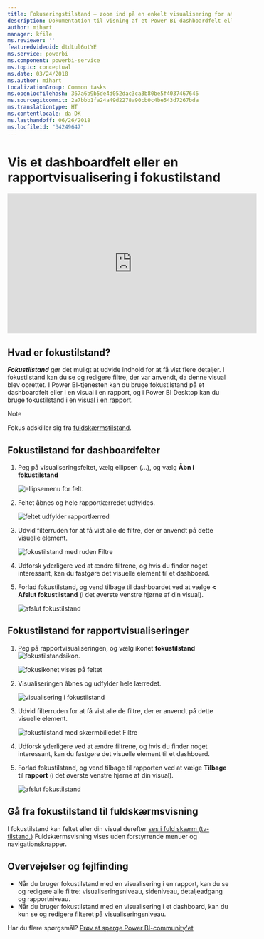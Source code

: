 ```yaml
---
title: Fokuseringstilstand – zoom ind på en enkelt visualisering for at se flere detaljer.
description: Dokumentation til visning af et Power BI-dashboardfelt eller -rapportvisualiseringer i fokustilstand, også kaldet pop ud.
author: mihart
manager: kfile
ms.reviewer: ''
featuredvideoid: dtdLul6otYE
ms.service: powerbi
ms.component: powerbi-service
ms.topic: conceptual
ms.date: 03/24/2018
ms.author: mihart
LocalizationGroup: Common tasks
ms.openlocfilehash: 367a6b9b5de4d052dac3ca3b80be5f4037467646
ms.sourcegitcommit: 2a7bbb1fa24a49d2278a90cb0c4be543d7267bda
ms.translationtype: HT
ms.contentlocale: da-DK
ms.lasthandoff: 06/26/2018
ms.locfileid: "34249647"
---
```

# <a name="display-a-dashboard-tile-or-report-visual-in-focus-mode"></a>Vis et dashboardfelt eller en rapportvisualisering i fokustilstand

<iframe width="560" height="315" src="https://www.youtube.com/embed/dtdLul6otYE" frameborder="0" allowfullscreen></iframe>


## <a name="what-is-focus-mode"></a>Hvad er fokustilstand?

***Fokustilstand*** gør det muligt at udvide indhold for at få vist flere detaljer.  I fokustilstand kan du se og redigere filtre, der var anvendt, da denne visual blev oprettet.  I Power BI-tjenesten kan du bruge fokustilstand på et dashboardfelt eller i en visual i en rapport, og i Power BI Desktop kan du bruge fokustilstand i en [visual i en rapport](desktop-report-view.md).

> [!NOTE]
> Fokus adskiller sig fra [fuldskærmstilstand](service-fullscreen-mode.md).
> 


## <a name="focus-mode-for-dashboard-tiles"></a>Fokustilstand for dashboardfelter

1. Peg på visualiseringsfeltet, vælg ellipsen (...), og vælg **Åbn i fokustilstand** 

    ![ellipsemenu for felt](media/service-focus-mode/power-bi-dashboard-focus-mode.png).

2. Feltet åbnes og hele rapportlærredet udfyldes. 

   ![feltet udfylder rapportlærred](media/service-focus-mode/power-bi-tile-focus.png)

3. Udvid filterruden for at få vist alle de filtre, der er anvendt på dette visuelle element.
   
   ![fokustilstand med ruden Filtre](media/service-focus-mode/power-bi-focus-filters.png)

4. Udforsk yderligere ved at ændre filtrene, og hvis du finder noget interessant, kan du fastgøre det visuelle element til et dashboard.

5. Forlad fokustilstand, og vend tilbage til dashboardet ved at vælge **< Afslut fokustilstand** (i det øverste venstre hjørne af din visual).
   
    ![afslut fokustilstand](media/service-focus-mode/power-bi-tile-exit-focus.png)    


## <a name="focus-mode-for-report-visualizations"></a>Fokustilstand for rapportvisualiseringer

1. Peg på rapportvisualiseringen, og vælg ikonet **fokustilstand** ![fokustilstandsikon](media/service-focus-mode/pbi_popout.jpg).  
   
   ![fokusikonet vises på feltet](media/service-focus-mode/power-bi-hover-focus.png)
2. Visualiseringen åbnes og udfylder hele lærredet. 

   ![visualisering i fokustilstand](media/service-focus-mode/power-bi-display-focus-newer2.png)
3. Udvid filterruden for at få vist alle de filtre, der er anvendt på dette visuelle element.
   
   ![fokustilstand med skærmbilledet Filtre](media/service-focus-mode/power-bi-display-focus-filters.png)
4. Udforsk yderligere ved at ændre filtrene, og hvis du finder noget interessant, kan du fastgøre det visuelle element til et dashboard.   
5. Forlad fokustilstand, og vend tilbage til rapporten ved at vælge **Tilbage til rapport** (i det øverste venstre hjørne af din visual). 
   
    ![afslut fokustilstand](media/service-focus-mode/power-bi-exit-focus-report.png)  

## <a name="go-from-focus-mode-to-full-screen-mode"></a>Gå fra fokustilstand til fuldskærmsvisning
I fokustilstand kan feltet eller din visual derefter [ses i fuld skærm (tv-tilstand.)](service-fullscreen-mode.md) Fuldskærmsvisning vises uden forstyrrende menuer og navigationsknapper.

## <a name="considerations-and-troubleshooting"></a>Overvejelser og fejlfinding
* Når du bruger fokustilstand med en visualisering i en rapport, kan du se og redigere alle filtre: visualiseringsniveau, sideniveau, detaljeadgang og rapportniveau.    
* Når du bruger fokustilstand med en visualisering i et dashboard, kan du kun se og redigere filteret på visualiseringsniveau.

Har du flere spørgsmål? [Prøv at spørge Power BI-community'et](http://community.powerbi.com/)

